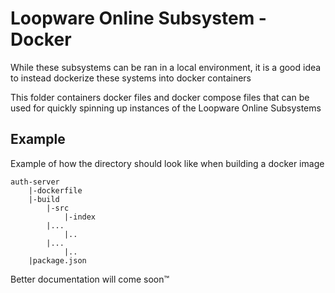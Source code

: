 # Loopware Online Subsystem - Docker
While these subsystems can be ran in a local environment, it is a good idea to instead dockerize these systems into docker containers

This folder containers docker files and docker compose files that can be used for quickly spinning up instances of the Loopware Online Subsystems

## Example
Example of how the directory should look like when building a docker image

```
auth-server
	|-dockerfile
	|-build
		|-src
			|-index
		|...
			|..
		|...
			|..
	|package.json
```

Better documentation will come soon:tm: